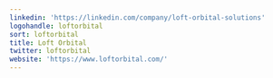 ```yaml
---
linkedin: 'https://linkedin.com/company/loft-orbital-solutions'
logohandle: loftorbital
sort: loftorbital
title: Loft Orbital
twitter: loftorbital
website: 'https://www.loftorbital.com/'
---
```

